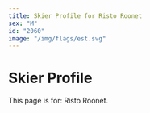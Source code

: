 ```yaml
---
title: Skier Profile for Risto Roonet
sex: "M"
id: "2060"
image: "/img/flags/est.svg" 
---
```


# Skier Profile

This page is for: Risto Roonet.
    